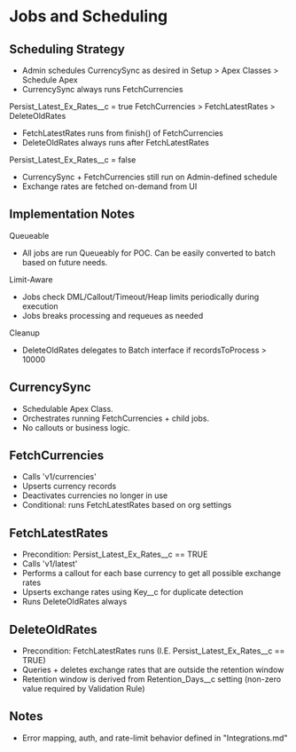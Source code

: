 # Jobs and Scheduling

## Scheduling Strategy
- Admin schedules CurrencySync as desired in Setup > Apex Classes > Schedule Apex
- CurrencySync always runs FetchCurrencies

Persist_Latest_Ex_Rates__c = true
FetchCurrencies > FetchLatestRates > DeleteOldRates
- FetchLatestRates runs from finish() of FetchCurrencies
- DeleteOldRates always runs after FetchLatestRates

Persist_Latest_Ex_Rates__c = false
- CurrencySync + FetchCurrencies still run on Admin-defined schedule
- Exchange rates are fetched on-demand from UI

## Implementation Notes
Queueable
- All jobs are run Queueably for POC. Can be easily converted to batch based on future needs.

Limit-Aware
- Jobs check DML/Callout/Timeout/Heap limits periodically during execution
- Jobs breaks processing and requeues as needed

Cleanup
- DeleteOldRates delegates to Batch interface if recordsToProcess > 10000

## CurrencySync
- Schedulable Apex Class.
- Orchestrates running FetchCurrencies + child jobs.
- No callouts or business logic.

## FetchCurrencies
- Calls 'v1/currencies'
- Upserts currency records
- Deactivates currencies no longer in use
- Conditional: runs FetchLatestRates based on org settings

## FetchLatestRates
- Precondition: Persist_Latest_Ex_Rates__c == TRUE
- Calls 'v1/latest'
- Performs a callout for each base currency to get all possible exchange rates
- Upserts exchange rates using Key__c for duplicate detection
- Runs DeleteOldRates always

## DeleteOldRates
- Precondition: FetchLatestRates runs (I.E. Persist_Latest_Ex_Rates__c == TRUE)
- Queries + deletes exchange rates that are outside the retention window
- Retention window is derived from Retention_Days__c setting (non-zero value required by Validation Rule)

## Notes
- Error mapping, auth, and rate-limit behavior defined in "Integrations.md"